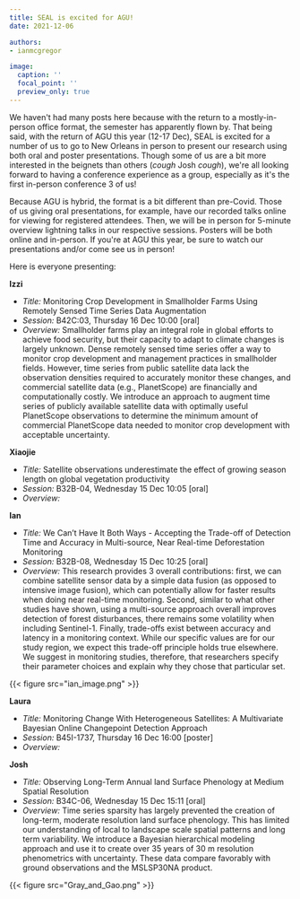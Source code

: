 ```yaml
---
title: SEAL is excited for AGU!
date: 2021-12-06

authors:
- ianmcgregor

image:
  caption: ''
  focal_point: ''
  preview_only: true
---
```

We haven't had many posts here because with the return to a mostly-in-person office format, the semester has apparently flown by. That being said, with the return of AGU this year (12-17 Dec), SEAL is excited for a number of us to go to New Orleans in person to present our research using both oral and poster presentations. Though some of us are a bit more interested in the beignets than others (*cough* Josh *cough*), we're all looking forward to having a conference experience as a group, especially as it's the first in-person conference 3 of us!

Because AGU is hybrid, the format is a bit different than pre-Covid. Those of us giving oral presentations, for example, have our recorded talks online for viewing for registered attendees. Then, we will be in person for 5-minute overview lightning talks in our respective sessions. Posters will be both online and in-person. If you're at AGU this year, be sure to watch our presentations and/or come see us in person!

Here is everyone presenting:

**Izzi**
- *Title:* Monitoring Crop Development in Smallholder Farms Using Remotely Sensed Time Series Data Augmentation
- *Session:* B42C:03, Thursday 16 Dec 10:00 [oral]
- *Overview:* Smallholder farms play an integral role in global efforts to achieve food security, but their capacity to adapt to climate changes is largely unknown. Dense remotely sensed time series offer a way to monitor crop development and management practices in smallholder fields. However, time series from public satellite data lack the observation densities required to accurately monitor these changes, and commercial satellite data (e.g., PlanetScope) are financially and computationally costly. We introduce an approach to augment time series of publicly available satellite data with optimally useful PlanetScope observations to determine the minimum amount of commercial PlanetScope data needed to monitor crop development with acceptable uncertainty. 

**Xiaojie**
- *Title:* Satellite observations underestimate the effect of growing season length on global vegetation productivity
- *Session:* B32B-04, Wednesday 15 Dec 10:05 [oral]
- *Overview:*

**Ian**
- *Title:* We Can’t Have It Both Ways - Accepting the Trade-off of Detection Time and Accuracy in Multi-source, Near Real-time Deforestation Monitoring
- *Session:* B32B-08, Wednesday 15 Dec 10:25 [oral]
- *Overview:* This research provides 3 overall contributions: first, we can combine satellite sensor data by a simple data fusion (as opposed to intensive image fusion), which can potentially allow for faster results when doing near real-time monitoring. Second, similar to what other studies have shown, using a multi-source approach overall improves detection of forest disturbances, there remains some volatility when including Sentinel-1. Finally, trade-offs exist between accuracy and latency in a monitoring context. While our specific values are for our study region, we expect this trade-off principle holds true elsewhere. We suggest in monitoring studies, therefore, that researchers specify their parameter choices and explain why they chose that particular set.

{{< figure src="ian_image.png" >}}

**Laura**
- *Title:* Monitoring Change With Heterogeneous Satellites: A Multivariate Bayesian Online Changepoint Detection Approach
- *Session:* B45I-1737, Thursday 16 Dec 16:00 [poster]
- *Overview:* 

**Josh**
- *Title:* Observing Long-Term Annual land Surface Phenology at Medium Spatial Resolution
- *Session:* B34C-06, Wednesday 15 Dec 15:11 [oral]
- *Overview:* Time series sparsity has largely prevented the creation of long-term, moderate resolution land surface phenology. This has limited our understanding of local to landscape scale spatial patterns and long term variability. We introduce a Bayesian hierarchical modeling approach and use it to create over 35 years of 30 m resolution phenometrics with uncertainty. These data compare favorably with ground observations and the MSLSP30NA product.

{{< figure src="Gray_and_Gao.png" >}}

